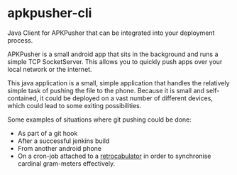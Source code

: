 apkpusher-cli
=============

Java Client for APKPusher that can be integrated into your deployment process.

APKPusher is a small android app that sits in the background and runs a simple TCP SocketServer.
This allows you to quickly push apps over your local network or the internet.

This java application is a small, simple application that handles the relatively simple task of pushing the
file to the phone. Because it is small and self-contained, it could be deployed on a vast number of different
devices, which could lead to some exiting possibilities.

Some examples of situations where git pushing could be done:

 - As part of a git hook
 - After a successful jenkins build
 - From another android phone
 - On a cron-job attached to a [retrocabulator](http://www.youtube.com/watch?v=RXJKdh1KZ0w) in order to synchronise cardinal gram-meters effectively.
